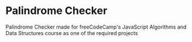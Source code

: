 # Palindrome Checker
Palindrome Checker made for freeCodeCamp's JavaScript Algorithms and Data Structures course as one of the required projects